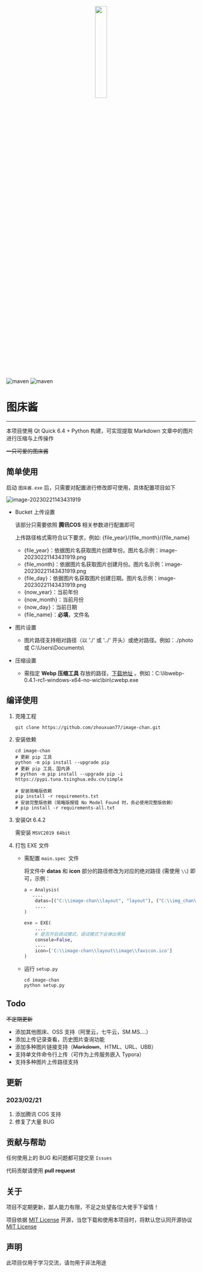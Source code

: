 <div align="center"><img src="https://image.zhouxuan77.top/README/image-chan/logo.webp" width="25%" height="25%" /></div>

![maven](https://img.shields.io/badge/python-3.8%2B-blue) ![maven](https://img.shields.io/badge/qt-6.4%2B-yellow)

# 图床酱

---

本项目使用 Qt Quick 6.4 + Python 构建，可实现提取 Markdown 文章中的图片进行压缩与上传操作

~~一只可爱的图床酱~~

## 简单使用

启动 `图床酱.exe` 后，只需要对配置进行修改即可使用，具体配置项目如下

![image-20230221143431919](https://image.zhouxuan77.top/README/image-chan/image-20230221143431919.webp)

- Bucket 上传设置
  
  该部分只需要依照 **腾讯COS** 相关参数进行配置即可
  
  上传路径格式需符合以下要求，例如: {file_year}/{file_month}/{file_name}
  
  - {file_year}：依据图片名获取图片创建年份。图片名示例：image-20230221143431919.png
  - {file_month}：依据图片名获取图片创建月份。图片名示例：image-20230221143431919.png
  - {file_day}：依据图片名获取图片创建日期。图片名示例：image-20230221143431919.png
  - {now_year}：当前年份
  - {now_month}：当前月份
  - {now_day}：当前日期
  - {file_name}：**必填**，文件名
- 图片设置
  
  - 图片路径支持相对路径（以 './' 或 '../' 开头）或绝对路径。例如：./photo 或 C:\Users\Documents\
- 压缩设置
  
  - 需指定 **Webp 压缩工具** 存放的路径，[下载地址](https://developers.google.com/speed/webp/download?hl=zh-cn) 。例如：C:\libwebp-0.4.1-rc1-windows-x64-no-wic\bin\cwebp.exe

## 编译使用

1. 克隆工程
   
   ```shell
   git clone https://github.com/zhouxuan77/image-chan.git
   ```
2. 安装依赖
   
   ```shell
   cd image-chan
   # 更新 pip 工具
   python -m pip install --upgrade pip
   # 更新 pip 工具，国内源
   # python -m pip install --upgrade pip -i https://pypi.tuna.tsinghua.edu.cn/simple
   
   # 安装简略版依赖
   pip install -r requirements.txt
   # 安装完整版依赖（简略版报错 No Model Found 时，务必使用完整版依赖）
   # pip install -r requirements-all.txt
   ```
3. 安装Qt 6.4.2
   
   需安装 `MSVC2019 64bit`
4. 打包 EXE 文件
   
   - 需配置 `main.spec `文件
     
     将文件中 **datas** 和 **icon** 部分的路径修改为对应的绝对路径 (需使用 `\\`) 即可，示例：
     
     ```python
     a = Analysis(
     	....
         datas=[("C:\\image-chan\\layout", "layout"), ("C:\\img_chan\\config", "config")],
         ....
     )
     
     exe = EXE(
         ....
         # 是否开启调试模式，调试模式下会弹出黑框
         console=False,
         ....
         icon=['C:\\image-chan\\layout\\image\\favicon.ico']
     )
     ```
   - 运行 `setup.py`
     
     ```shell
     cd image-chan
     python setup.py
     ```

## Todo

~~不定期更新~~

- 添加其他图床、OSS 支持（阿里云，七牛云，SM.MS....）
- 添加上传记录查看，历史图片查询功能
- 添加多种图片链接支持（~~Markdown~~、HTML、URL、UBB）
- 支持单文件命令行上传（可作为上传服务嵌入 Typora）
- 支持多种图片上传路径支持

## 更新

### 2023/02/21

1. 添加腾讯 COS 支持
2. 修复了大量 BUG

## 贡献与帮助

任何使用上的 BUG 和问题都可提交至 `Issues`

代码贡献请使用 **pull request**

## 关于

项目不定期更新，鄙人能力有限，不足之处望各位大佬手下留情！

项目依据 [MIT License](https://opensource.org/licenses/MIT) 开源，当您下载和使用本项目时，将默认您认同开源协议 [MIT License](https://opensource.org/licenses/MIT)

## 声明

此项目仅用于学习交流，请勿用于非法用途


